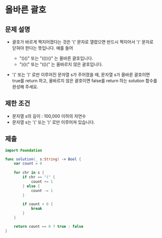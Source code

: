 # 올바른 괄호

## 문제 설명
- 괄호가 바르게 짝지어졌다는 것은 '(' 문자로 열렸으면 반드시 짝지어서 ')' 문자로 닫혀야 한다는 뜻입니다. 예를 들어

    - "()()" 또는 "(())()" 는 올바른 괄호입니다.
    - ")()(" 또는 "(()(" 는 올바르지 않은 괄호입니다.
- '(' 또는 ')' 로만 이루어진 문자열 s가 주어졌을 때, 문자열 s가 올바른 괄호이면 true를 return 하고, 올바르지 않은 괄호이면 false를 return 하는 solution 함수를 완성해 주세요.



## 제한 조건
- 문자열 s의 길이 : 100,000 이하의 자연수
- 문자열 s는 '(' 또는 ')' 로만 이루어져 있습니다.


## 제출
```swift
import Foundation

func solution(_ s:String) -> Bool {
    var count = 0
    
    for chr in s {
        if chr == "(" {
            count += 1
        } else {
            count -= 1
        }
        
        if count < 0 {
            break
        }
    }

    return count == 0 ? true : false
}
```
